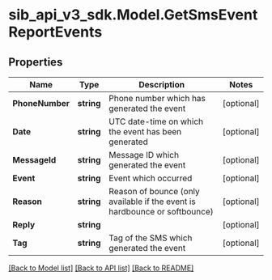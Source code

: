 # sib_api_v3_sdk.Model.GetSmsEventReportEvents
## Properties

Name | Type | Description | Notes
------------ | ------------- | ------------- | -------------
**PhoneNumber** | **string** | Phone number which has generated the event | [optional] 
**Date** | **string** | UTC date-time on which the event has been generated | [optional] 
**MessageId** | **string** | Message ID which generated the event | [optional] 
**Event** | **string** | Event which occurred | [optional] 
**Reason** | **string** | Reason of bounce (only available if the event is hardbounce or softbounce) | [optional] 
**Reply** | **string** |  | [optional] 
**Tag** | **string** | Tag of the SMS which generated the event | [optional] 

[[Back to Model list]](../README.md#documentation-for-models) [[Back to API list]](../README.md#documentation-for-api-endpoints) [[Back to README]](../README.md)

